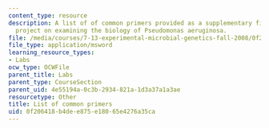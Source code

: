 ```yaml
---
content_type: resource
description: A list of of common primers provided as a supplementary file for a research
  project on examining the biology of Pseudomonas aeruginosa.
file: /media/courses/7-13-experimental-microbial-genetics-fall-2008/0f206418b4dee875e18065e4276a35ca_Common_Primers.xls
file_type: application/msword
learning_resource_types:
- Labs
ocw_type: OCWFile
parent_title: Labs
parent_type: CourseSection
parent_uid: 4e55194a-0c3b-2934-821a-1d3a37a1a3ae
resourcetype: Other
title: List of common primers
uid: 0f206418-b4de-e875-e180-65e4276a35ca
---
```

